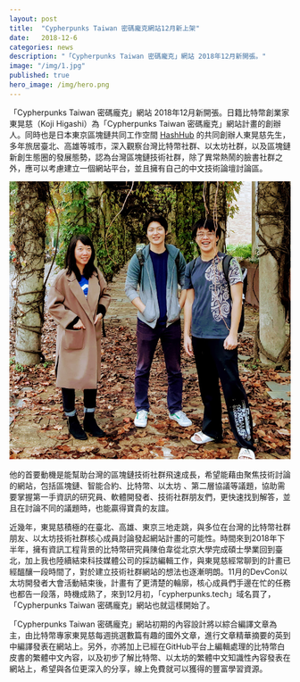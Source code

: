 ```yaml
---
layout: post
title:  "Cypherpunks Taiwan 密碼龐克網站12月新上架"
date:   2018-12-6
categories: news
description: "「Cypherpunks Taiwan 密碼龐克」網站 2018年12月新開張。"
image: "/img/1.jpg"
published: true
hero_image: /img/hero.png
---
```



「Cypherpunks Taiwan 密碼龐克」網站 2018年12月新開張。日籍比特幣創業家東晃慈（Koji Higashi）為「Cypherpunks Taiwan 密碼龐克」網站計畫的創辦人。同時也是日本東京區塊鏈共同工作空間 [HashHub](https://www.hashhub.tokyo/) 的共同創辦人東晃慈先生，多年旅居臺北、高雄等城市，深入觀察台灣比特幣社群、以太坊社群，以及區塊鏈新創生態圈的發展態勢，認為台灣區塊鏈技術社群，除了異常熱鬧的臉書社群之外，應可以考慮建立一個網站平台，並且擁有自己的中文技術論壇討論區。

![](/img/1.jpg)

他的首要動機是能幫助台灣的區塊鏈技術社群飛速成長，希望能藉由聚焦技術討論的網站，包括區塊鏈、智能合約、比特幣、以太坊 、第二層協議等議題，協助需要掌握第一手資訊的研究員、軟體開發者、技術社群朋友們，更快速找到解答，並且在討論不同的議題時，也能贏得寶貴的友誼。

近幾年，東晃慈積極的在臺北、高雄、東京三地走跳，與多位在台灣的比特幣社群朋友、以太坊技術社群核心成員討論發起網站計畫的可能性。時間來到2018年下半年，擁有資訊工程背景的比特幣研究員陳伯韋從北京大學完成碩士學業回到臺北，加上我也陸續結束科技媒體公司的採訪編輯工作，與東晃慈經常聊到的計畫已經醞釀一段時間了，對於建立技術社群網站的想法也逐漸明朗。11月的DevCon以太坊開發者大會活動結束後，計畫有了更清楚的輪廓，核心成員們手邊在忙的任務也都告一段落，時機成熟了，來到12月初，「cypherpunks.tech」域名買了，「Cypherpunks Taiwan 密碼龐克」網站也就這樣開始了。

「Cypherpunks Taiwan 密碼龐克」網站初期的內容設計將以綜合編譯文章為主，由比特幣專家東晃慈每週挑選數篇有趣的國外文章，進行文章精華摘要的英到中編譯發表在網站上。另外，亦將加上已經在GitHub平台上編輯處理的比特幣白皮書的繁體中文內容，以及初步了解比特幣、以太坊的繁體中文知識性內容發表在網站上，希望與各位更深入的分享，線上免費就可以獲得的豐富學習資源。